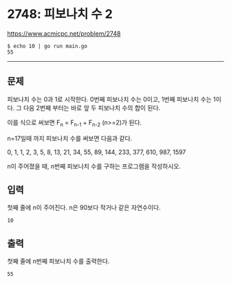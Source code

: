 # 2748: 피보나치 수 2

https://www.acmicpc.net/problem/2748

```
$ echo 10 | go run main.go
55
```

---

## 문제

피보나치 수는 0과 1로 시작한다. 0번째 피보나치 수는 0이고, 1번째 피보나치 수는
1이다. 그 다음 2번째 부터는 바로 앞 두 피보나치 수의 합이 된다.

이를 식으로 써보면 F<sub>n</sub> = F<sub>n-1</sub> + F<sub>n-2</sub> (n>=2)가
된다.

n=17일때 까지 피보나치 수를 써보면 다음과 같다.

0, 1, 1, 2, 3, 5, 8, 13, 21, 34, 55, 89, 144, 233, 377, 610, 987, 1597

n이 주어졌을 때, n번째 피보나치 수를 구하는 프로그램을 작성하시오.

## 입력

첫째 줄에 n이 주어진다. n은 90보다 작거나 같은 자연수이다.

```
10
```

## 출력

첫째 줄에 n번째 피보나치 수를 출력한다.

```
55
```
